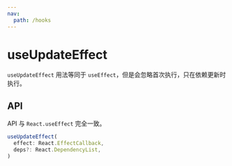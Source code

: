 ```yaml
---
nav:
  path: /hooks
---
```


# useUpdateEffect

`useUpdateEffect` 用法等同于 `useEffect`，但是会忽略首次执行，只在依赖更新时执行。

## API

API 与 `React.useEffect` 完全一致。

```typescript
useUpdateEffect(
  effect: React.EffectCallback,
  deps?: React.DependencyList,
)
```
